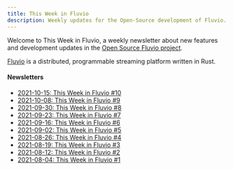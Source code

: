 ```yaml
---
title: This Week in Fluvio
description: Weekly updates for the Open-Source development of Fluvio.
---
```


Welcome to This Week in Fluvio, a weekly newsletter about new
features and development updates in the [Open Source Fluvio project].

[Fluvio] is a distributed, programmable streaming platform written in Rust.

[Open Source Fluvio project]: https://github.com/infinyon/fluvio
[Fluvio]: https://fluvio.io

#### Newsletters

- [2021-10-15: This Week in Fluvio &#x23;10](/news/this-week-in-fluvio-0010/)
- [2021-10-08: This Week in Fluvio &#x23;9](/news/this-week-in-fluvio-0009/)
- [2021-09-30: This Week in Fluvio &#x23;8](/news/this-week-in-fluvio-0008/)
- [2021-09-23: This Week in Fluvio &#x23;7](/news/this-week-in-fluvio-0007/)
- [2021-09-16: This Week in Fluvio &#x23;6](/news/this-week-in-fluvio-0006/)
- [2021-09-02: This Week in Fluvio &#x23;5](/news/this-week-in-fluvio-0005/)
- [2021-08-26: This Week in Fluvio &#x23;4](/news/this-week-in-fluvio-0004/)
- [2021-08-19: This Week in Fluvio &#x23;3](/news/this-week-in-fluvio-0003/)
- [2021-08-12: This Week in Fluvio &#x23;2](/news/this-week-in-fluvio-0002/)
- [2021-08-04: This Week in Fluvio &#x23;1](/news/this-week-in-fluvio-0001/)
